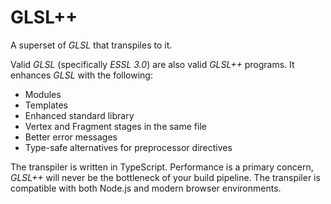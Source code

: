 # GLSL++

A superset of *GLSL* that transpiles to it.

Valid *GLSL* (specifically *ESSL 3.0*) are also valid *GLSL++* programs. It enhances *GLSL* with the following:
* Modules
* Templates
* Enhanced standard library
* Vertex and Fragment stages in the same file
* Better error messages
* Type-safe alternatives for preprocessor directives

The transpiler is written in TypeScript. Performance is a primary concern, *GLSL++* will never be the bottleneck of your build pipeline. The transpiler is compatible with both Node.js and modern browser environments.